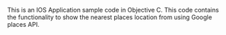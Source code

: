 This is an IOS Application sample code in Objective C. This code contains the functionality to show the nearest places location from using Google places API.